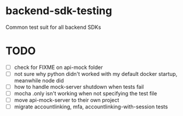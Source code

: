 # backend-sdk-testing

Common test suit for all backend SDKs

# TODO

-   [ ] check for FIXME on api-mock folder
-   [ ] not sure why python didn't worked with my default docker startup, meanwhile node did
-   [ ] how to handle mock-server shutdown when tests fail
-   [ ] mocha .only isn't working when not specifying the test file
-   [ ] move api-mock-server to their own project
-   [ ] migrate accountlinking, mfa, accountlinking-with-session tests
